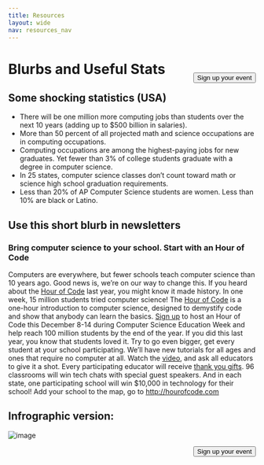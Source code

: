 ```yaml
---
title: Resources
layout: wide
nav: resources_nav
---
```

<a href="/#join"><button style="float: right; margin-top: 50px">Sign up your event</button></a>

# Blurbs and Useful Stats

## Some shocking statistics (USA)

  * There will be one million more computing jobs than students over the next 10 years (adding up to $500 billion in salaries).
  * More than 50 percent of all projected math and science occupations are in computing occupations. 
  * Computing occupations are among the highest-paying jobs for new graduates. Yet fewer than 3% of college students graduate with a degree in computer science.
  * In 25 states, computer science classes don’t count toward math or science high school graduation requirements. 
  * Less than 20% of AP Computer Science students are women. Less than 10% are black or Latino.

## Use this short blurb in newsletters
### Bring computer science to your school. Start with an Hour of Code 
Computers are everywhere, but fewer schools teach computer science than 10 years ago. Good news is, we’re on our way to change this. If you heard about the <a href="<%= hoc_uri('/') %>">Hour of Code</a> last year, you might know it made history. In one week, 15 million students tried computer science! The <a href="<%= hoc_uri('/') %>">Hour of Code</a> is a one-hour introduction to computer science, designed to demystify code and show that anybody can learn the basics. <a href="<%= hoc_uri('/') %>">Sign up</a> to host an Hour of Code this December 8-14 during Computer Science Education Week and help reach 100 million students by the end of the year. If you did this last year, you know that students loved it. Try to go even bigger, get every student at your school participating. We’ll have new tutorials for all ages and ones that require no computer at all. Watch the <a href="<%= hoc_uri('/') %>">video</a>, and ask all educators to give it a shot. Every participating educator will receive <a href="<%= hoc_uri('/us/prizes') %>">thank you gifts</a>. 96 classrooms will win tech chats with special guest speakers. And in each state, one participating school will win $10,000 in technology for their school! Add your school to the map, go to <http://hourofcode.com>


## Infrographic version:

![image](http://code.org/images/fit-8000/Code.org_infographic.png)

<a style="display: block" href="/#join"><button style="float: right;">Sign up your event</button></a>